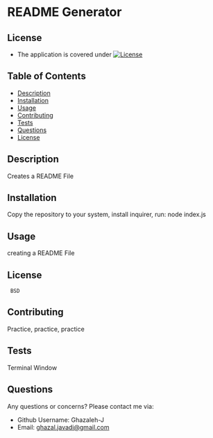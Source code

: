 # README Generator
  ## License
  - The application is covered under [![License](https://img.shields.io/badge/License-BSD_3--Clause-blue.svg)](https://opensource.org/licenses/BSD-3-Clause)
  ## Table of Contents
  * [Description](#description)
  * [Installation](#installation)
  * [Usage](#usage)
  * [Contributing](#contributing)
  * [Tests](#tests)
  * [Questions](#questions)
  * [License](#license)
  
  ## Description
  Creates a README File 
  ## Installation
  Copy the repository to your system, install inquirer, run: node index.js
  ## Usage
  creating a README File
  ## License
     BSD 
  ## Contributing
  Practice, practice, practice
  ## Tests
  Terminal Window
  ## Questions
  Any questions or concerns? Please contact me via:
  - Github Username: Ghazaleh-J
  - Email: ghazal.javadi@gmail.com
